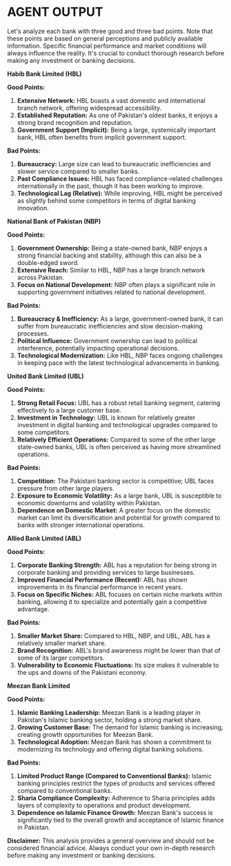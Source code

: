 # AGENT OUTPUT

Let's analyze each bank with three good and three bad points.  Note that these points are based on general perceptions and publicly available information.  Specific financial performance and market conditions will always influence the reality.  It's crucial to conduct thorough research before making any investment or banking decisions.


**Habib Bank Limited (HBL)**

**Good Points:**

1. **Extensive Network:** HBL boasts a vast domestic and international branch network, offering widespread accessibility.
2. **Established Reputation:**  As one of Pakistan's oldest banks, it enjoys a strong brand recognition and reputation.
3. **Government Support (Implicit):** Being a large, systemically important bank, HBL often benefits from implicit government support.

**Bad Points:**

1. **Bureaucracy:**  Large size can lead to bureaucratic inefficiencies and slower service compared to smaller banks.
2. **Past Compliance Issues:** HBL has faced compliance-related challenges internationally in the past, though it has been working to improve.
3. **Technological Lag (Relative):** While improving, HBL might be perceived as slightly behind some competitors in terms of digital banking innovation.



**National Bank of Pakistan (NBP)**

**Good Points:**

1. **Government Ownership:**  Being a state-owned bank, NBP enjoys a strong financial backing and stability, although this can also be a double-edged sword.
2. **Extensive Reach:**  Similar to HBL, NBP has a large branch network across Pakistan.
3. **Focus on National Development:** NBP often plays a significant role in supporting government initiatives related to national development.

**Bad Points:**

1. **Bureaucracy & Inefficiency:**  As a large, government-owned bank, it can suffer from bureaucratic inefficiencies and slow decision-making processes.
2. **Political Influence:**  Government ownership can lead to political interference, potentially impacting operational decisions.
3. **Technological Modernization:** Like HBL, NBP faces ongoing challenges in keeping pace with the latest technological advancements in banking.



**United Bank Limited (UBL)**

**Good Points:**

1. **Strong Retail Focus:** UBL has a robust retail banking segment, catering effectively to a large customer base.
2. **Investment in Technology:** UBL is known for relatively greater investment in digital banking and technological upgrades compared to some competitors.
3. **Relatively Efficient Operations:**  Compared to some of the other large state-owned banks, UBL is often perceived as having more streamlined operations.


**Bad Points:**

1. **Competition:**  The Pakistani banking sector is competitive; UBL faces pressure from other large players.
2. **Exposure to Economic Volatility:** As a large bank, UBL is susceptible to economic downturns and volatility within Pakistan.
3. **Dependence on Domestic Market:**  A greater focus on the domestic market can limit its diversification and potential for growth compared to banks with stronger international operations.


**Allied Bank Limited (ABL)**

**Good Points:**

1. **Corporate Banking Strength:** ABL has a reputation for being strong in corporate banking and providing services to large businesses.
2. **Improved Financial Performance (Recent):** ABL has shown improvements in its financial performance in recent years.
3. **Focus on Specific Niches:**  ABL focuses on certain niche markets within banking, allowing it to specialize and potentially gain a competitive advantage.

**Bad Points:**

1. **Smaller Market Share:** Compared to HBL, NBP, and UBL, ABL has a relatively smaller market share.
2. **Brand Recognition:**  ABL's brand awareness might be lower than that of some of its larger competitors.
3. **Vulnerability to Economic Fluctuations:**  Its size makes it vulnerable to the ups and downs of the Pakistani economy.



**Meezan Bank Limited**

**Good Points:**

1. **Islamic Banking Leadership:** Meezan Bank is a leading player in Pakistan's Islamic banking sector, holding a strong market share.
2. **Growing Customer Base:**  The demand for Islamic banking is increasing, creating growth opportunities for Meezan Bank.
3. **Technological Adoption:** Meezan Bank has shown a commitment to modernizing its technology and offering digital banking solutions.

**Bad Points:**

1. **Limited Product Range (Compared to Conventional Banks):**  Islamic banking principles restrict the types of products and services offered compared to conventional banks.
2. **Sharia Compliance Complexity:**  Adherence to Sharia principles adds layers of complexity to operations and product development.
3. **Dependence on Islamic Finance Growth:** Meezan Bank's success is significantly tied to the overall growth and acceptance of Islamic finance in Pakistan.


**Disclaimer:** This analysis provides a general overview and should not be considered financial advice.  Always conduct your own in-depth research before making any investment or banking decisions.
